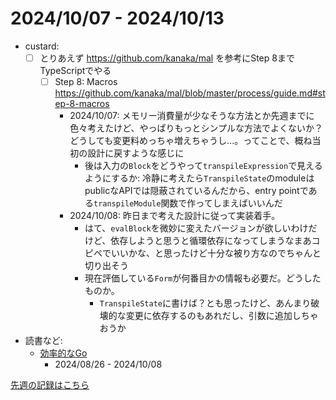 # 2024/10/07 - 2024/10/13

- custard:
    - [ ] とりあえず <https://github.com/kanaka/mal> を参考にStep 8までTypeScriptでやる
        - [ ] Step 8: Macros <https://github.com/kanaka/mal/blob/master/process/guide.md#step-8-macros>
            - 2024/10/07: メモリー消費量が少なそうな方法とか先週までに色々考えたけど、やっぱりもっとシンプルな方法でよくないか？どうしても変更料めっちゃ増えちゃうし...。ってことで、概ね当初の設計に戻すような感じに
                - 後は入力の`Block`をどうやって`transpileExpression`で見えるようにするか: 冷静に考えたら`TranspileState`のmoduleはpublicなAPIでは隠蔽されているんだから、entry pointである`transpileModule`関数で作ってしまえばいいんだ
            - 2024/10/08: 昨日まで考えた設計に従って実装着手。
                - はて、`evalBlock`を微妙に変えたバージョンが欲しいわけだけど、依存しようと思うと循環依存になってしまうなまあコピペでいいかな、と思ったけど十分な被り方なのでちゃんと切り出そう
                - 現在評価している`Form`が何番目かの情報も必要だ。どうしたものか。
                    - `TranspileState`に書けば？とも思ったけど、あんまり破壊的な変更に依存するのもあれだし、引数に追加しちゃおうか
- 読書など:
    - [効率的なGo](https://www.oreilly.co.jp//books/9784814400539/)
        - 2024/08/26 - 2024/10/08

[先週の記録はこちら](https://github.com/igrep/daily-commits/blob/5d95cbe9ab769eb795a51a48a2e9b58b8880f38c/yesterday.md)
